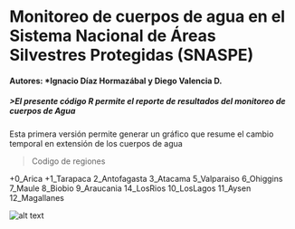 #  Monitoreo de cuerpos de agua en el Sistema Nacional de Áreas Silvestres Protegidas (SNASPE)
#### Autores: *Ignacio Díaz Hormazábal y Diego Valencia D.


##### >El presente código R permite el reporte de resultados del monitoreo de cuerpos de Agua
Esta primera versión permite generar un gráfico que resume el cambio temporal en extensión de los cuerpos de agua

> Codigo de regiones

+0_Arica
+1_Tarapaca
2_Antofagasta
3_Atacama
5_Valparaiso
6_Ohiggins
7_Maule
8_Biobio
9_Araucania
14_LosRios
10_LosLagos
11_Aysen
12_Magallanes


![alt text](https://github.com/GapConaf/Monitoreo_cuerpos_de_agua/blob/master/Imagen1.png "Logo Title Text 1")
